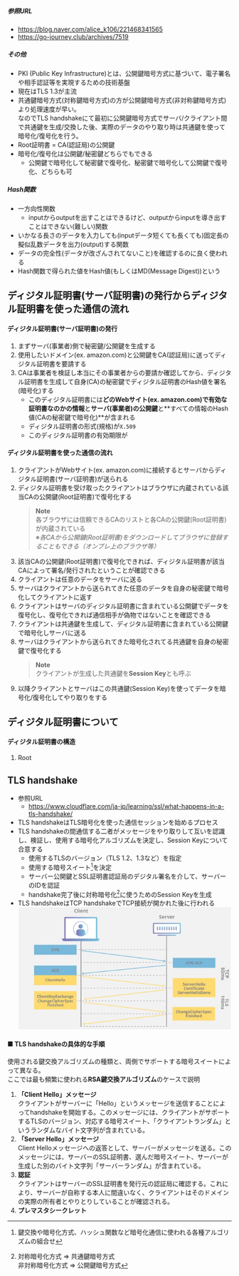 ##### 参照URL
- https://blog.naver.com/alice_k106/221468341565  
- https://go-journey.club/archives/7519

##### その他
- PKI (Public Key Infrastructure)とは、公開鍵暗号方式に基づいて、電子署名や相手認証等を実現するための技術基盤
- 現在はTLS 1.3が主流
- 共通鍵暗号方式(対称鍵暗号方式)の方が公開鍵暗号方式(非対称鍵暗号方式)より処理速度が早い。  
  なのでTLS handshakeにて最初に公開鍵暗号方式でサーバ/クライアント間で共通鍵を生成/交換した後、実際のデータのやり取り時は共通鍵を使って暗号化/復号化を行う。
- Root証明書 = CA(認証局)の公開鍵
- 暗号化/復号化は公開鍵/秘密鍵どちらでもできる
  - 公開鍵で暗号化して秘密鍵で復号化、秘密鍵で暗号化して公開鍵で復号化、どちらも可

##### Hash関数
- 一方向性関数
  - inputからoutputを出すことはできるけど、outputからinputを導き出すことはできない(難しい)関数
- いかなる長さのデータを入力しても(inputデータ短くても長くても)固定長の擬似乱数データを出力(output)する関数
- データの完全性(データが改ざんされてないこと)を確認するのに良く使われる
- Hash関数で得られた値をHash値(もしくはMD(Message Digest))という

## ディジタル証明書(サーバ証明書)の発行からディジタル証明書を使った通信の流れ
#### ディジタル証明書(サーバ証明書)の発行
1. まずサーバ(事業者)側で秘密鍵/公開鍵を生成する
2. 使用したいドメイン(ex. amazon.com)と公開鍵をCA(認証局)に送ってディジタル証明書を要請する
3. CAは事業者を検証し本当にその事業者からの要請か確認してから、ディジタル証明書を生成して自身(CA)の秘密鍵でディジタル証明書のHash値を署名(暗号化)する
   - このディジタル証明書には**どのWebサイト(ex. amazon.com)で有効な証明書なのかの情報**と**サーバ(事業者)の公開鍵**と**すべての情報のHash値(CAの秘密鍵で暗号化)**が含まれる
   - ディジタル証明書の形式(規格)が`X.509`
   - このディジタル証明書の有効期限が
#### ディジタル証明書を使った通信の流れ
1. クライアントがWebサイト(ex. amazon.com)に接続するとサーバからディジタル証明書(サーバ証明書)が送られる
2. ディジタル証明書を受け取ったクライアントはブラウザに内蔵されている該当CAの公開鍵(Root証明書)で復号化する
   > **Note**  
   > 各ブラウザには信頼できるCAのリストと各CAの公開鍵(Root証明書)が内蔵されている  
   > ※*各CAから公開鍵(Root証明書)をダウンロードしてブラウザに登録することもできる（オンプレ上のブラウザ等）*
3. 該当CAの公開鍵(Root証明書)で復号化できれば、ディジタル証明書が該当CAによって署名/発行されたということが確認できる
4. クライアントは任意のデータをサーバに送る
5. サーバはクライアントから送られてきた任意のデータを自身の秘密鍵で暗号化してクライアントに返す
6. クライアントはサーバのディジタル証明書に含まれている公開鍵でデータを復号化し、復号化できれば通信相手が偽物ではないことを確認できる
7. クライアントは共通鍵を生成して、ディジタル証明書に含まれている公開鍵で暗号化しサーバに送る
8. サーバはクライアントから送られてきた暗号化されてる共通鍵を自身の秘密鍵で復号化する
   > **Note**  
   > クライアントが生成した共通鍵を**Session Key**とも呼ぶ
9.  以降クライアントとサーバはこの共通鍵(Session Key)を使ってデータを暗号化/復号化してやり取りをする

## ディジタル証明書について
#### 

#### ディジタル証明書の構造
1. Root

## TLS handshake
- 参照URL
  - https://www.cloudflare.com/ja-jp/learning/ssl/what-happens-in-a-tls-handshake/
- TLS handshakeはTLS暗号化を使った通信セッションを始めるプロセス
- TLS handshakeの間通信する二者がメッセージをやり取りして互いを認識し、検証し、使用する暗号化アルゴリズムを決定し、Session Keyについて合意する
  - 使用するTLSのバージョン（TLS 1.2、1.3など）を指定
  - 使用する暗号スイート[^1]を決定
  - サーバー公開鍵とSSL証明書認証局のデジタル署名を介して、サーバーのIDを認証
  - handshake完了後に対称暗号化[^2]に使うためのSession Keyを生成  
    [^1]:鍵交換や暗号化方式、ハッシュ関数など暗号化通信に使われる各種アルゴリズムの組合せ
    [^2]:対称暗号化方式 ⇒ 共通鍵暗号方式  
    非対称暗号化方式 ⇒ 公開鍵暗号方式
- TLS handshakeはTCP handshakeでTCP接続が開かれた後に行われる
  ![TLS handshake](https://github.com/nutslove/Knowledges/blob/main/SSL(TLS)/image/TLS-handshake.jpg)

#### ■ TLS handshakeの具体的な手順
  使用される鍵交換アルゴリズムの種類と、両側でサポートする暗号スイートによって異なる。<br>ここでは最も頻繁に使われる**RSA鍵交換アルゴリズム**のケースで説明  
1.  **「Client Hello」メッセージ**  
  クライアントがサーバーに「Hello」というメッセージを送信することによってhandshakeを開始する。このメッセージには、クライアントがサポートするTLSのバージョン、対応する暗号スイート、「クライアントランダム」というランダムなバイト文字列が含まれている。
2.  **「Server Hello」メッセージ**  
  Client Helloメッセージへの返答として、サーバーがメッセージを送る。このメッセージには、サーバーのSSL証明書、選んだ暗号スイート、サーバーが生成した別のバイト文字列「サーバーランダム」が含まれている。
3. **認証**  
  クライアントはサーバーのSSL証明書を発行元の認証局に確認する。これにより、サーバーが自称する本人に間違いなく、クライアントはそのドメインの実際の所有者とやりとりしていることが確認される。
4. **プレマスタシークレット**  
     
